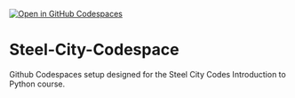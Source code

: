 [![Open in GitHub Codespaces](https://github.com/codespaces/badge.svg)](https://github.com/codespaces/new?hide_repo_select=true&ref=main&repo=1002696579)

# Steel-City-Codespace
Github Codespaces setup designed for the Steel City Codes Introduction to Python course.
